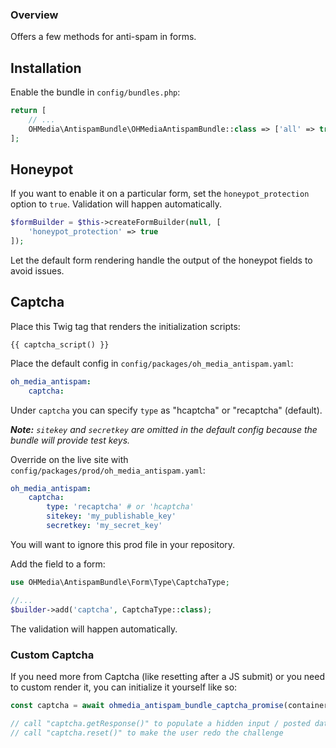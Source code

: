### Overview

Offers a few methods for anti-spam in forms.

## Installation

Enable the bundle in `config/bundles.php`:

```php
return [
    // ...
    OHMedia\AntispamBundle\OHMediaAntispamBundle::class => ['all' => true],
];
```


## Honeypot

If you want to enable it on a particular form, set the `honeypot_protection`
option to `true`. Validation will happen automatically.

```php
$formBuilder = $this->createFormBuilder(null, [
    'honeypot_protection' => true
]);
```

Let the default form rendering handle the output of the honeypot fields to avoid
issues.

## Captcha

Place this Twig tag that renders the initialization scripts:

```twig
{{ captcha_script() }}
```

Place the default config in `config/packages/oh_media_antispam.yaml`:

```yaml
oh_media_antispam:
    captcha:
```

Under `captcha` you can specify `type` as "hcaptcha" or "recaptcha" (default).

_**Note:** `sitekey` and `secretkey` are omitted in the default config because the bundle
will provide test keys._


Override on the live site with `config/packages/prod/oh_media_antispam.yaml`:

```yaml
oh_media_antispam:
    captcha:
        type: 'recaptcha' # or 'hcaptcha'
        sitekey: 'my_publishable_key'
        secretkey: 'my_secret_key'
```

You will want to ignore this prod file in your repository.

Add the field to a form:

```php
use OHMedia\AntispamBundle\Form\Type\CaptchaType;

//...
$builder->add('captcha', CaptchaType::class);
```

The validation will happen automatically.

### Custom Captcha

If you need more from Captcha (like resetting after a JS submit) or you need
to custom render it, you can initialize it yourself like so:

```js
const captcha = await ohmedia_antispam_bundle_captcha_promise(container, parameters);

// call "captcha.getResponse()" to populate a hidden input / posted data
// call "captcha.reset()" to make the user redo the challenge
```
